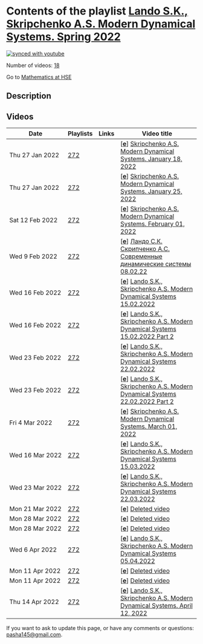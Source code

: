 # Contents of the playlist [Lando S.K., Skripchenko A.S. Modern Dynamical Systems. Spring 2022](https://www.youtube.com/playlist?list=PLq3E5oubNNoCQ07H5dAKbzn8nn2RiVy3l)

[![synced with youtube](https://img.shields.io/github/last-commit/mathphysschool/mathphysschool.github.io/autoupdate1?label=synced%20with%20youtube)](https://github.com/mathphysschool/mathphysschool.github.io/commits/autoupdate1)

Number of videos: [18](#videos)

Go to [Mathematics at HSE](../README.md)

## Description



## Videos

|Date|Playlists|Links|Video title|
|---|---|---|---|
| Thu&nbsp;27&nbsp;Jan&nbsp;2022 | [272](../playlists/272 "Lando S.K., Skripchenko A.S. Modern Dynamical Systems. Spring 2022") |  | [[**e**](https://studio.youtube.com/video/GYXkiuuiH9s/edit "Edit")] [Skripchenko A.S. Modern Dynamical Systems. January 18, 2022](https://www.youtube.com/watch?v=GYXkiuuiH9s&list=PLq3E5oubNNoCQ07H5dAKbzn8nn2RiVy3l) |
| Thu&nbsp;27&nbsp;Jan&nbsp;2022 | [272](../playlists/272 "Lando S.K., Skripchenko A.S. Modern Dynamical Systems. Spring 2022") |  | [[**e**](https://studio.youtube.com/video/uMrb_PN_jNg/edit "Edit")] [Skripchenko A.S. Modern Dynamical Systems. January 25, 2022](https://www.youtube.com/watch?v=uMrb_PN_jNg&list=PLq3E5oubNNoCQ07H5dAKbzn8nn2RiVy3l) |
| Sat&nbsp;12&nbsp;Feb&nbsp;2022 | [272](../playlists/272 "Lando S.K., Skripchenko A.S. Modern Dynamical Systems. Spring 2022") |  | [[**e**](https://studio.youtube.com/video/1gd640H46JY/edit "Edit")] [Skripchenko A.S. Modern Dynamical Systems. February 01, 2022](https://www.youtube.com/watch?v=1gd640H46JY&list=PLq3E5oubNNoCQ07H5dAKbzn8nn2RiVy3l) |
| Wed&nbsp;9&nbsp;Feb&nbsp;2022 | [272](../playlists/272 "Lando S.K., Skripchenko A.S. Modern Dynamical Systems. Spring 2022") |  | [[**e**](https://studio.youtube.com/video/9sWapv1jtUo/edit "Edit")] [Ландо С.К. Скрипченко А.С. Современные динамические системы 08.02.22](https://www.youtube.com/watch?v=9sWapv1jtUo&list=PLq3E5oubNNoCQ07H5dAKbzn8nn2RiVy3l) |
| Wed&nbsp;16&nbsp;Feb&nbsp;2022 | [272](../playlists/272 "Lando S.K., Skripchenko A.S. Modern Dynamical Systems. Spring 2022") |  | [[**e**](https://studio.youtube.com/video/4JXetBfnimc/edit "Edit")] [Lando S.K., Skripchenko A.S. Modern Dynamical Systems  15.02.2022](https://www.youtube.com/watch?v=4JXetBfnimc&list=PLq3E5oubNNoCQ07H5dAKbzn8nn2RiVy3l) |
| Wed&nbsp;16&nbsp;Feb&nbsp;2022 | [272](../playlists/272 "Lando S.K., Skripchenko A.S. Modern Dynamical Systems. Spring 2022") |  | [[**e**](https://studio.youtube.com/video/fxQErZPpfSU/edit "Edit")] [Lando S.K., Skripchenko A.S. Modern Dynamical Systems 15.02.2022 Part 2](https://www.youtube.com/watch?v=fxQErZPpfSU&list=PLq3E5oubNNoCQ07H5dAKbzn8nn2RiVy3l) |
| Wed&nbsp;23&nbsp;Feb&nbsp;2022 | [272](../playlists/272 "Lando S.K., Skripchenko A.S. Modern Dynamical Systems. Spring 2022") |  | [[**e**](https://studio.youtube.com/video/lAMjOXGEDz8/edit "Edit")] [Lando S.K., Skripchenko A.S. Modern Dynamical Systems 22.02.2022](https://www.youtube.com/watch?v=lAMjOXGEDz8&list=PLq3E5oubNNoCQ07H5dAKbzn8nn2RiVy3l) |
| Wed&nbsp;23&nbsp;Feb&nbsp;2022 | [272](../playlists/272 "Lando S.K., Skripchenko A.S. Modern Dynamical Systems. Spring 2022") |  | [[**e**](https://studio.youtube.com/video/CK7d1ZBYgVg/edit "Edit")] [Lando S.K., Skripchenko A.S. Modern Dynamical Systems 22.02.2022 Part 2](https://www.youtube.com/watch?v=CK7d1ZBYgVg&list=PLq3E5oubNNoCQ07H5dAKbzn8nn2RiVy3l) |
| Fri&nbsp;4&nbsp;Mar&nbsp;2022 | [272](../playlists/272 "Lando S.K., Skripchenko A.S. Modern Dynamical Systems. Spring 2022") |  | [[**e**](https://studio.youtube.com/video/awRC1VH7U8E/edit "Edit")] [Skripchenko A.S. Modern Dynamical Systems. March 01, 2022](https://www.youtube.com/watch?v=awRC1VH7U8E&list=PLq3E5oubNNoCQ07H5dAKbzn8nn2RiVy3l) |
| Wed&nbsp;16&nbsp;Mar&nbsp;2022 | [272](../playlists/272 "Lando S.K., Skripchenko A.S. Modern Dynamical Systems. Spring 2022") |  | [[**e**](https://studio.youtube.com/video/42CnBP1IDCE/edit "Edit")] [Lando S.K., Skripchenko A.S. Modern Dynamical Systems 15.03.2022](https://www.youtube.com/watch?v=42CnBP1IDCE&list=PLq3E5oubNNoCQ07H5dAKbzn8nn2RiVy3l) |
| Wed&nbsp;23&nbsp;Mar&nbsp;2022 | [272](../playlists/272 "Lando S.K., Skripchenko A.S. Modern Dynamical Systems. Spring 2022") |  | [[**e**](https://studio.youtube.com/video/-YCgCxc0ClM/edit "Edit")] [Lando S.K., Skripchenko A.S. Modern Dynamical Systems 22.03.2022](https://www.youtube.com/watch?v=-YCgCxc0ClM&list=PLq3E5oubNNoCQ07H5dAKbzn8nn2RiVy3l) |
| Mon&nbsp;21&nbsp;Mar&nbsp;2022 | [272](../playlists/272 "Lando S.K., Skripchenko A.S. Modern Dynamical Systems. Spring 2022") |  | [[**e**](https://studio.youtube.com/video/kj_82Jx8Bn8/edit "Edit")] [Deleted video](https://www.youtube.com/watch?v=kj_82Jx8Bn8&list=PLq3E5oubNNoCQ07H5dAKbzn8nn2RiVy3l "This video is unavailable.") |
| Mon&nbsp;28&nbsp;Mar&nbsp;2022 | [272](../playlists/272 "Lando S.K., Skripchenko A.S. Modern Dynamical Systems. Spring 2022") |  | [[**e**](https://studio.youtube.com/video/iy8-ANP4VUE/edit "Edit")] [Deleted video](https://www.youtube.com/watch?v=iy8-ANP4VUE&list=PLq3E5oubNNoCQ07H5dAKbzn8nn2RiVy3l "This video is unavailable.") |
| Mon&nbsp;28&nbsp;Mar&nbsp;2022 | [272](../playlists/272 "Lando S.K., Skripchenko A.S. Modern Dynamical Systems. Spring 2022") |  | [[**e**](https://studio.youtube.com/video/rMjVhNgEnzI/edit "Edit")] [Deleted video](https://www.youtube.com/watch?v=rMjVhNgEnzI&list=PLq3E5oubNNoCQ07H5dAKbzn8nn2RiVy3l "This video is unavailable.") |
| Wed&nbsp;6&nbsp;Apr&nbsp;2022 | [272](../playlists/272 "Lando S.K., Skripchenko A.S. Modern Dynamical Systems. Spring 2022") |  | [[**e**](https://studio.youtube.com/video/8rUUIIrSfio/edit "Edit")] [Lando S.K., Skripchenko A.S. Modern Dynamical Systems 05.04.2022](https://www.youtube.com/watch?v=8rUUIIrSfio&list=PLq3E5oubNNoCQ07H5dAKbzn8nn2RiVy3l) |
| Mon&nbsp;11&nbsp;Apr&nbsp;2022 | [272](../playlists/272 "Lando S.K., Skripchenko A.S. Modern Dynamical Systems. Spring 2022") |  | [[**e**](https://studio.youtube.com/video/REIAFhLrCA8/edit "Edit")] [Deleted video](https://www.youtube.com/watch?v=REIAFhLrCA8&list=PLq3E5oubNNoCQ07H5dAKbzn8nn2RiVy3l "This video is unavailable.") |
| Mon&nbsp;11&nbsp;Apr&nbsp;2022 | [272](../playlists/272 "Lando S.K., Skripchenko A.S. Modern Dynamical Systems. Spring 2022") |  | [[**e**](https://studio.youtube.com/video/AF8jUQOi74U/edit "Edit")] [Deleted video](https://www.youtube.com/watch?v=AF8jUQOi74U&list=PLq3E5oubNNoCQ07H5dAKbzn8nn2RiVy3l "This video is unavailable.") |
| Thu&nbsp;14&nbsp;Apr&nbsp;2022 | [272](../playlists/272 "Lando S.K., Skripchenko A.S. Modern Dynamical Systems. Spring 2022") |  | [[**e**](https://studio.youtube.com/video/_qMkqKsv7Q4/edit "Edit")] [Lando S.K., Skripchenko A.S. Modern Dynamical Systems.  April 12,  2022](https://www.youtube.com/watch?v=_qMkqKsv7Q4&list=PLq3E5oubNNoCQ07H5dAKbzn8nn2RiVy3l) |


 If you want to ask to update this page, or have any comments or questions: <pasha145@gmail.com>.